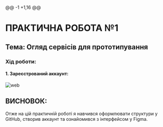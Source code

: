 @@ -1 +1,16 @@
# **ПРАКТИЧНА РОБОТА №1**

## **Тема: Огляд сервісів для прототипування**

### Хід роботи:

#### **1. Зареєстрований аккаунт:**
![web](image/1.png)

## **ВИСНОВОК:**
Отже на цій практичній роботі я навчився оформлювати структури у GitHub, створив аккаунт та ознайомився з інтерфейсом у Figma. 

  
